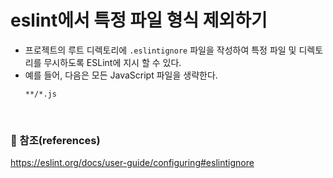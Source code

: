 # eslint에서 특정 파일 형식 제외하기

- 프로젝트의 루트 디렉토리에 `.eslintignore` 파일을 작성하여 특정 파일 및 디렉토리를 무시하도록 ESLint에 지시 할 수 있다. 
- 예를 들어, 다음은 모든 JavaScript 파일을 생략한다.
    ```
    **/*.js
    ```
<br>

### :bookmark_tabs: 참조(references)
https://eslint.org/docs/user-guide/configuring#eslintignore